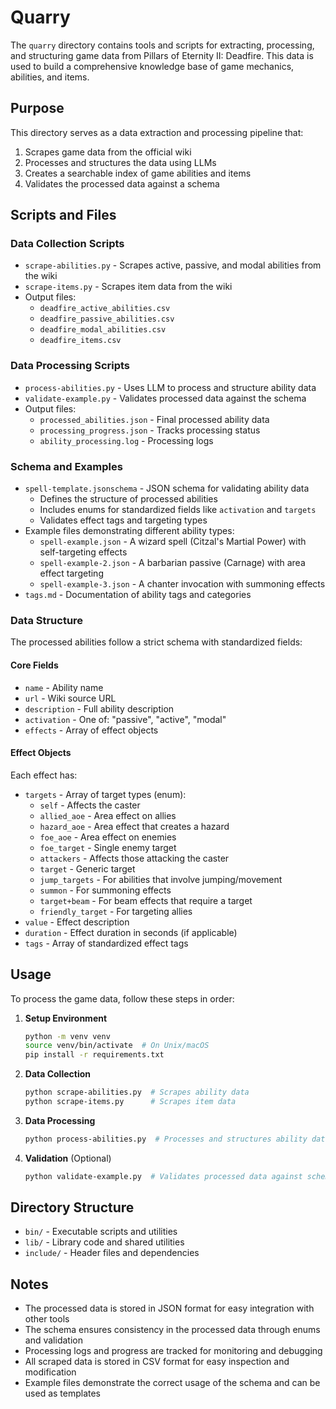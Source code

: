 # Quarry

The `quarry` directory contains tools and scripts for extracting, processing, and structuring game data from Pillars of Eternity II: Deadfire. This data is used to build a comprehensive knowledge base of game mechanics, abilities, and items.

## Purpose

This directory serves as a data extraction and processing pipeline that:
1. Scrapes game data from the official wiki
2. Processes and structures the data using LLMs
3. Creates a searchable index of game abilities and items
4. Validates the processed data against a schema

## Scripts and Files

### Data Collection Scripts
- `scrape-abilities.py` - Scrapes active, passive, and modal abilities from the wiki
- `scrape-items.py` - Scrapes item data from the wiki
- Output files:
  - `deadfire_active_abilities.csv`
  - `deadfire_passive_abilities.csv`
  - `deadfire_modal_abilities.csv`
  - `deadfire_items.csv`

### Data Processing Scripts
- `process-abilities.py` - Uses LLM to process and structure ability data
- `validate-example.py` - Validates processed data against the schema
- Output files:
  - `processed_abilities.json` - Final processed ability data
  - `processing_progress.json` - Tracks processing status
  - `ability_processing.log` - Processing logs

### Schema and Examples
- `spell-template.jsonschema` - JSON schema for validating ability data
  - Defines the structure of processed abilities
  - Includes enums for standardized fields like `activation` and `targets`
  - Validates effect tags and targeting types
- Example files demonstrating different ability types:
  - `spell-example.json` - A wizard spell (Citzal's Martial Power) with self-targeting effects
  - `spell-example-2.json` - A barbarian passive (Carnage) with area effect targeting
  - `spell-example-3.json` - A chanter invocation with summoning effects
- `tags.md` - Documentation of ability tags and categories

### Data Structure
The processed abilities follow a strict schema with standardized fields:

#### Core Fields
- `name` - Ability name
- `url` - Wiki source URL
- `description` - Full ability description
- `activation` - One of: "passive", "active", "modal"
- `effects` - Array of effect objects

#### Effect Objects
Each effect has:
- `targets` - Array of target types (enum):
  - `self` - Affects the caster
  - `allied_aoe` - Area effect on allies
  - `hazard_aoe` - Area effect that creates a hazard
  - `foe_aoe` - Area effect on enemies
  - `foe_target` - Single enemy target
  - `attackers` - Affects those attacking the caster
  - `target` - Generic target
  - `jump_targets` - For abilities that involve jumping/movement
  - `summon` - For summoning effects
  - `target+beam` - For beam effects that require a target
  - `friendly_target` - For targeting allies
- `value` - Effect description
- `duration` - Effect duration in seconds (if applicable)
- `tags` - Array of standardized effect tags

## Usage

To process the game data, follow these steps in order:

1. **Setup Environment**
   ```bash
   python -m venv venv
   source venv/bin/activate  # On Unix/macOS
   pip install -r requirements.txt
   ```

2. **Data Collection**
   ```bash
   python scrape-abilities.py  # Scrapes ability data
   python scrape-items.py      # Scrapes item data
   ```

3. **Data Processing**
   ```bash
   python process-abilities.py  # Processes and structures ability data
   ```

4. **Validation** (Optional)
   ```bash
   python validate-example.py  # Validates processed data against schema
   ```

## Directory Structure
- `bin/` - Executable scripts and utilities
- `lib/` - Library code and shared utilities
- `include/` - Header files and dependencies

## Notes
- The processed data is stored in JSON format for easy integration with other tools
- The schema ensures consistency in the processed data through enums and validation
- Processing logs and progress are tracked for monitoring and debugging
- All scraped data is stored in CSV format for easy inspection and modification
- Example files demonstrate the correct usage of the schema and can be used as templates

